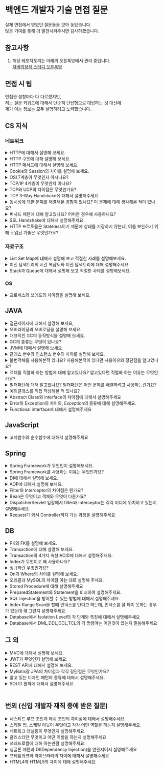 # 백엔드 개발자 기술 면접 질문
실제 면접에서 받았던 질문들을 모아 놓았습니다.<br>
많은 기여를 통해 더 발전시켜주시면 감사하겠습니다.<br>

## 참고사항
1. 해당 레포지토리는 아래의 오픈톡방에서 관리 중입니다.<br>
[자바의정석 스터디 오픈톡방](https://open.kakao.com/o/gOqR1NJe)<br>

## 면접 시 팁
면접관 성향마다 다 다르겠지만,<br>
저는 질문 키워드에 대해서 단순히 단답형으로 대답하는 것 대신에<br>
제가 아는 정보는 모두 설명하려고 노력했습니다.<br>

## CS 지식
### 네트워크
<details>
<summary>HTTP에 대해서 설명해 보세요.</summary>
<div markdown="1">
</div>
</details>
<details>
<summary>HTTP 구조에 대해 설명해 보세요.</summary>
<div markdown="1">       
</div>
</details>
<details>
<summary>HTTP 메서드에 대해서 설명해 보세요.</summary>
<div markdown="1">
</div>
</details>
<details>
<summary>Cookie와 Session의 차이를 설명해 보세요.</summary>
<div markdown="1">       
    1. Cookie<br>
    - HTTP의 일종으로 사용자가 어떠한 웹 사이트를 방문할 경우, 그 사이트가 사용하고 있는 서버에서 사용자의 컴퓨터에 저장하는 작은 기록 정보 파일이다.<br>
    - HTTP에서 클라이언트의 상태 정보를 클라이언트의 PC에 저장하였다가 필요시 정보를 참조하거나 재사용할 수 있다.<br>
    2. Session<br>
    - 일정 시간 동안 같은 사용자(브라우저)로부터 들어오는 일련의 요구를 하나의 상태로 보고, 그 상태를 유지시키는 기술이다.<br>
    - 여기서 일정 시간은 방문자가 웹 브라우저를 통해 웹 서버에 접속한 시점부터 웹 브라우저를 종료하여 연결을 끝내는 시점을 말한다.<br>
      즉, 방문자가 웹 서버에 접속해 있는 상태를 하나의 단위로 보고 그것을 세션이라고 한다.
</div>
</details>
<details>
<summary>OSI 7계층이 무엇인지 아시나요?</summary>
<div markdown="1">
1. Physical - 물리적인 데이터 전송<br>
2. Data Link - Mac 주소를 통한 통신<br>
3. Network - IP 라우터를 통한 IP 지정<br>
4. Transport(전송) - TCP(신뢰성, 연결성) / UDP (비신뢰성, 비연결성, 실시간)<br>
5. Session - API, Socket 논리적 연결 TCP/IP<br>
6. Presentation(표현) - JPEG 데이터 표현 독립성, 파일 인코딩 압축 등<br>
7. Application(응용) - HTTP, FTP 일반적 응용 서비스
</div>
</details>
<details>
<summary>TCP/IP 4계층이 무엇인지 아나요?</summary>
<div markdown="1">       
</div>
</details>
<details>
<summary>TCP와 UDP의 차이점은 무엇인가요?</summary>
<div markdown="1">       
    - TCP는 연속성보다 신뢰성있는 전송이 중요할 때에 사용하는 프로토콜이며, UDP는 TCP보다 속도가 빠르며 네트워크 부하가 적다는 장점이 있지만,<br>
      신뢰성있는 데이터 전송을 보장하지는 않습니다.<br>
    - 그렇기 때문에 신뢰성보다는 연속성이 중요한 서비스의 예를 들면 실시간 서비스(streaming)에 자주 사용됩니다.
</div>
</details>
<details>
<summary>TCP 3-Way Handshake에 대해서 설명해주세요.</summary>
<div markdown="1">
<img src="https://user-images.githubusercontent.com/36688619/196090240-f9bf779a-40b2-425a-a2b2-48bccffcdc88.png" width="461" height="366"><br>
1. 클라이언트가 서버에게 SYN 패킷을 보냄 (sequence : x)<br>
2. 서버가 SYN(x)을 받고, 클라이언트로 받았다는 신호인 ACK와 SYN 패킷을 보냄 (sequence : y, ACK : x + 1)<br>
3. 클라이언트는 서버의 응답은 ACK(x+1)와 SYN(y) 패킷을 받고, ACK(y+1)를 서버로 보냄<br>
이렇게 3번의 통신이 완료되면 연결이 성립된다. (3번이라 3 way handshake인 것)
</div>
</details>
<details>
<summary>동시성에 대한 문제를 해결해본 경험이 있나요? 이 문제에 대해 생각해본 적이 있나요?</summary>
<div markdown="1">       
</div>
</details>
<details>
<summary>퍼사드 패턴에 대해 알고있나요? 어떠한 경우에 사용하나요?</summary>
<div markdown="1">       
</div>
</details>
<details>
<summary>SSL Handshake에 대해서 설명해주세요.</summary>
<div markdown="1">
<img src="https://user-images.githubusercontent.com/36688619/196090207-271b88b3-e37d-45b5-9bc1-7caa0497aaec.png" width="500" height="470"><br>
1. 클라이언트는 서버에게 `client hello` 메시지를 담아 서버로 보낸다. 이때 암호화된 정보를 함께 담는데, `버전`, `암호 알고리즘`, `압축 방식` 등을 담는다.<br>
2. 서버는 클라이언트가 보낸 암호 알고리즘과 압축 방식을 받고, `세션 ID`와 `CA 공개 인증서`를 `server hello` 메시지와 함께 담아 응답한다. 이 CA 인증서에는 앞으로 통신 이후 사용할 대칭키가 생성되기 전, 클라이언트에서 handshake 과정 속 암호화에 사용할 공개키를 담고 있다.<br>
3. 클라이언트 측은 서버에서 보낸 CA 인증서에 대해 유효한 지 CA 목록에서 확인하는 과정을 진행한다.<br>
4. CA 인증서에 대한 신뢰성이 확보되었다면, 클라이언트는 난수 바이트를 생성하여 서버의 공개키로 암호화한다. 이 난수 바이트는 대칭키를 정하는데 사용이 되고, 앞으로 서로 메시지를 통신할 때 암호화하는데 사용된다.<br>
5. 만약 2번 단계에서 서버가 클라이언트 인증서를 함께 요구했다면, 클라이언트의 인증서와 클라이언트의 개인키로 암호화된 임의의 바이트 문자열을 함께 보내준다.<br>
6. 서버는 클라이언트의 인증서를 확인 후, 난수 바이트를 자신의 개인키로 복호화 후 대칭 마스터 키 생성에 활용한다.<br>
7. 클라이언트는 handshake 과정이 완료되었다는 `finished` 메시지를 서버에 보내면서, 지금까지 보낸 교환 내역들을 해싱 후 그 값을 대칭키로 암호화하여 같이 담아 보내준다.<br>
8. 서버도 동일하게 교환 내용들을 해싱한 뒤 클라이언트에서 보내준 값과 일치하는 지 확인한다. 일치하면 서버도 마찬가지로 `finished` 메시지를 이번에 만든 대칭키로 암호화하여 보낸다.<br>
9. 클라이언트는 해당 메시지를 대칭키로 복호화하여 서로 통신이 가능한 신뢰받은 사용자란 걸 인지하고, 앞으로 클라이언트와 서버는 해당 대칭키로 데이터를 주고받을 수 있게 된다.
</div>
</details>
<details>
<summary>HTTP 프로토콜은 Stateless이기 때문에 상태를 저장하지 않는데, 이를 보완하기 위해 도입된 기술은 무엇인가요?</summary>
<div markdown="1">       
    Cookie와 Session입니다.
</div>
</details>

### 자료구조
<details>
<summary>List Set Map에 대해서 설명해 보고 적절한 사례를 설명해보세요.</summary>
    1. List<br>
    - 순서가 있고 중복을 허용합니다.<br>
    - 인덱스로 원소에 접근이 가능합니다.<br>
    - 크기가 가변적입니다.<br>
    2. Set<br>
    - 데이터의 집합이며 순서가 없고 중복된 데이터를 허용하지 않습니다.<br>
    - 중복되지 않은 데이터를 구할 때 유용합니다.<br>
    - 빠른 검색 속도를 가집니다.<br>
    - 인덱스가 따로 존재하지 않기 때문에 iterator를 사용합니다.<br>
    3. Map<br>
    - Key와 Value의 한쌍으로 이루어지는 데이터의 집합.<br>
    - Key에 대한 중복이 없으며 순서를 보장하지 않습니다.<br>
    - 뛰어난 검색 속도를 가집니다.<br>
    - 인덱스가 따로 존재하지 않기 때문에 iterator를 사용합니다.
<div markdown="1">       
</div>
</details>
<details>
<summary>이진 탐색트리의 시간 복잡도와 이진 탐색트리에 대해 설명해주세요</summary>
<div markdown="1"> 
    - 이진탐색트리란 이진탐색(binary search)과 연결리스트(linked list)를 결합한 자료구조의 일종입니다.<br>
      이진탐색의 효율적인 탐색 능력을 유지하면서도, 빈번한 자료 입력과 삭제를 가능하게끔 고안됐습니다.<br>
    - 이진탐색의 경우 탐색에 소요되는 계산복잡성은 𝑂(log𝑛)으로 빠르지만 자료 입력, 삭제가 불가능합니다. 연결리스트의 경우 자료 입력,
      삭제에 필요한 계산복잡성은 𝑂(1)로 효율적이지만 탐색하는 데에는 𝑂(𝑛)의 계산복잡성이 발생합니다.
</div>
</details>
<details>
<summary>Stack과 Queue에 대해서 설명해 보고 적절한 사례를 설명해보세요.</summary>
<div markdown="1"> 
    1. 스택(Stack)<br>
    - 스택(stack)은 제한적으로 접근할 수 있는 나열 구조이다. 그 접근 방법은 언제나 목록의 끝에서만 일어난다.<br>
    - 스택은 한 쪽 끝에서만 자료를 넣거나 뺄 수 있는 선형 구조(LIFO — Last In First Out)으로 되어 있다.<br>
    2. 큐(Queue)<br>
    - 스택과는 달리 선입선출(FIFO, First In First Out)방식으로 되어 있다.<br>
    - 이처럼 어떤 작업을 순서대로 실행하거나, 사용을 위해 대기를 시켜야 하는 경우에 사용한다.
</div>
</details>

### OS
<details>
<summary>프로세스와 쓰레드의 차이점을 설명해 보세요.</summary>
<div markdown="1">       
</div>
</details>

## JAVA
<details>
<summary>접근제어자에 대해서 설명해 보세요,</summary>
<div markdown="1">       
    1. private<br>
    - 제어자가 private으로 설정되었다면 private 이 붙은 변수, 메소드는 해당 클래스에서만 접근이 가능하다.<br>
    2. default<br>
    - 접근 제어자를 별도로 설정하지 않는다면 접근 제어자가 없는 변수, 메소드는 default 접근 제어자가 되어 해당 패키지 내에서만 접근이 가능하다.<br>
    3. protected<br>
    - 접근제어자가 protected로 설정되었다면 protected가 붙은 변수, 메소드는 동일 패키지의 클래스 또는 해당 클래스를 상속받은 다른 패키지의 클래스에서만 접근이 가능하다.<br>
    4. public<br>
    - 접근제어자가 public으로 설정되었다면 public 접근제어자가 붙은 변수, 메소드는 어떤 클래스에서라도 접근이 가능하다.
</div>
</details>
<details>
<summary>오버라이딩과 오버로딩을 설명해 보세요.</summary>
<div markdown="1">      
    오버로딩(Overloading) = 확장<br>
        - 같은 이름의 메서드 여러 개를 가지면서 매개변수의 유형과 개수가 다르도록 사용하는 것<br>
    오버라이딩(Overriding) = 재정의<br>
        - 상위 클래스가 가지고 있는 메서드를 하위 클래스가 재정의해서 사용하는 것
</div>
</details>
<details>
<summary>대표적인 GC의 동작방식을 설명해 보세요.</summary>
<div markdown="1">       
</div>
</details>
<details>
<summary>GC의 종류는 무엇이 있나요?</summary>
<div markdown="1">       
</div>
</details>
<details>
<summary>JVM에 대해서 설명해 보세요.</summary>
<div markdown="1">       
</div>
</details>
<details>
<summary>클래스 변수와 인스턴스 변수의 차이를 설명해 보세요.</summary>
<div markdown="1">       
</div>
</details>
<details>
<summary>불변객체를 사용해본적 있나요? 사용해본적이 있다면 사용이유와 장단점을 알고있나요? </summary>
<div markdown="1">       
</div>
</details>
<details>
<summary>객체를 직렬화 하는 방법에 대해 알고있나요? 알고있다면 직렬화 하는 이유는 무엇인가요?</summary>
<div markdown="1">       
</div>
</details>
<details>
<summary>빌더패턴에 대해 알고있나요? 빌더패턴은 어떤 문제를 해결하려고 사용하는건가요?</summary>
<div markdown="1">       
</div>
</details>
<details>
<summary>예외클래스를 직접 작성해본 적 있나요?</summary>
<div markdown="1">       
</div>
</details>
<details>
<summary>Abstract Class와 Interface의 차이점에 대해서 설명해주세요</summary>
<div markdown="1">       
    - 추상 클래스와 인터페이스의 차이점은 그 목적이라고 할 수 있습니다.<br>
    - 추상 클래스는 기본적으로 클래스 이며 이를 상속, 확장하여 사용하기 위한 것입니다.<br>
    - 반면 인터페이스는 해당 인터페이스를 구현한 객체들에 대한 동일한 사용방법과 동작을 보장하기 위해 사용합니다.
</div>
</details>
<details>
<summary>Error와 Exception의 차이와, Exception의 종류에 대해 설명해주세요.</summary>
<div markdown="1">
    - 에러는 메모리 부족이나 스택오버플로우와 같이 발생하면 복구할 수 없는 심각한 오류이고, 예외는 발생하더라도 수습할 수 있는 비교적 덜 심각한 오류입니다.<br>
    - 자바의 예외에는 일반 예외와 실행 예외가 있고, 각각 Checked Exception과 Unchecked Exception으로 구분할 수 있습니다.<br>
      전자인 일반 예외, 즉 Checked Exception은 개발자가 반드시 예외 처리를 직접 진행해야 합니다.<br>
      후자인 실행 예외, 즉 Unchecked Exception은 개발자가 예외처리를 직접 하지 않아도 됩니다. 명시적인 예외 처리가 강제되는 것이 아니므로 unchecked 라고 부릅니다.
</div>
</details>
<details>
<summary>Functional interface에 대해서 설명해주세요</summary>
<div markdown="1">       
    - 함수형 인터페이스(Functional interface)는 1개의 추상 메소드를 갖고 있는 인터페이스를 말합니다.<br>
      Single Abstract Method(SAM)라고 불리기도 합니다.
</div>
</details>

## JavaScript
<details>
<summary>고차함수와 순수함수에 대해서 설명해주세요</summary>
<div markdown="1">
    1. 순수함수<br>
        - 같은 입력을 받았을 때, 같은 출력을 반환한다.<br>
        - side-effect를 갖지 않는다.<br>
    2. 고차함수<br>
    - 함수를 매개변수로 사용가능합니다.<br>
    - 함수가 함수를 반환 할 수 있습니다.<br>
    - 함수가 변수에 할당할 수 있습니다.
</div>
</details>

## Spring
<details>
<summary>Spring Framework가 무엇인지 설명해보세요.</summary>
<div markdown="1">       
</div>
</details>
<details>
<summary>Spring Framework를 사용하는 이유는 무엇인가요?</summary>
<div markdown="1">       
</div>
</details>
<details>
<summary>DI에 대해서 설명해 보세요.</summary>
<div markdown="1">
    외부에서 두 객체 간의 관계를 결정해주는 디자인 패턴( IoC 구현 기법 )으로,<br>
    인터페이스를 사이에 둬서 클래스 레벨에는 의존관계가 고정되지 않도록 하고 런타임 시에 관계를 다이나믹하게 주입하여 유연성을 확보하고 결합도를 낮출 수 있게 해준다.
</div>
</details>
<details>
<summary>AOP에 대해서 설명해 보세요.</summary>
<div markdown="1">       
    AOP는 Aspect Oriented Programming의 약자로 관점 지향 프로그래밍이라고 불린다.<br>
    관점 지향은 쉽게 말해 어떤 로직을 기준으로 핵심적인 관점, 부가적인 관점으로 나누어서 보고 그 관점을 기준으로 각각 모듈화하겠다는 것이다.<br>
    여기서 모듈화란 어떤 공통된 로직이나 기능을 하나의 단위로 묶는 것을 말한다.<br>
</div>
</details>
<details>
<summary>Filter와 Interceptor의 차이점은 뭔가요?</summary>
<div markdown="1">       
</div>
</details>
<details>
<summary>Bean은 무엇이고 객체와 무엇이 다른가요?</summary>
<div markdown="1">       
</div>
</details>
<details>
<summary>DispatcherServlet 입장에서 filter와 Interceptor는 각각 어디에 위치하고 있는지 설명해주세요.</summary>
<div markdown="1">
    1. filter : Web Context안에 위치하고 있고, DispatcherServlet보다 왼쪽(먼저)에 위치하고 있다.<br>
    2. Interceptor : Spring Context안에 위치하고 있고, DispatcherServlet보다 오른쪽(나중)에 위치하고 있다.
</div>
</details>
<details>
<summary>Request가 와서 Controller까지 가는 과정을 설명해주세요</summary>
<div markdown="1">
</div>
</details>

## DB
<details>
<summary>PK와 FK를 설명해 보세요.</summary>
<div markdown="1">       
</div>
</details>
<details>
<summary>Transaction에 대해 설명해 보세요.</summary>
<div markdown="1">       
 - 트랜잭션은 데이터베이스의 상태를 변환시키는 하나의 논리적 기능을 수행하기 위한 작업의 단위 또는 한꺼번에 수행되어야할 일련의 연산들을 의미한다.
</div>
</details>
<details>
<summary>Transaction의 4가지 속성 ACID에 대해서 설명해주세요.</summary>
<div markdown="1">       
 1. 원자성(Atomicity)<br>
    - 트랜잭션이 DB에 모두 반영되거나, 혹은 전혀 반영되지 않아야 된다.<br>
 2. 일관성(Consistency)<br>
    - 트랜잭션의 작업 처리 결과는 항상 일관성 있어야 한다.<br>
 3. 독립성(Isolation)<br>
    - 둘 이상의 트랜잭션이 동시에 병행 실행되고 있을 때, 어떤 트랜잭션도 다른 트랜잭션 연산에 끼어들 수 없다.<br>
 4. 지속성(Durability)<br>
    - 트랜잭션이 성공적으로 완료되었으면, 결과는 영구적으로 반영되어야 한다.<br>
</div>
</details>
<details>
<summary>Index가 무엇이고 왜 사용하나요?</summary>
<div markdown="1">       
</div>
</details>
<details>
<summary>정규화란 무엇인가요?</summary>
<div markdown="1">       
</div>
</details>
<details>
<summary>On과 Where의 차이를 설명해 보세요.</summary>
<div markdown="1">       
</div>
</details>
<details>
<summary>오라클과 MySQL의 차이점 아는 대로 설명해 주세요.</summary>
<div markdown="1">       
</div>
</details>
<details>
<summary>Stored Procedure에 대해 설명해주세요</summary>
<div markdown="1"> 
    저장 프로시저 또는 스토어드 프로시저는 일련의 쿼리를 마치 하나의 함수처럼 실행하기 위한 쿼리의 집합이다.<br>
    데이터베이스에 대한 일련의 작업을 정리한 절차를 관계형 데이터베이스 관리 시스템에 저장한 것으로, 영구저장모듈이라고도 불린다.
</div>
</details>
<details>
<summary>PreparedStatement와 Statement을 비교하여 설명해주세요.</summary>
<div markdown="1"> 
    1. Statement<br>
        -  단일로 사용될 때 빠른 속도를 지닙니다.<br>
        -  쿼리에 인자를 부여할 수 없습니다.<br>
        -  매번 컴파일을 수행해야 합니다.<br>    
    2. PreparedStatement<br>
        - 쿼리에 인자를 부여할 수 있습니다.<br>
        - 처음 프리컴파일 된 후, 이후에는 컴파일을 수행하지 않습니다.<br>
        - 여러번 수행될 때 빠른 속도를 지닙니다. (동일한 쿼리문을 조금씩 바꿔서 여러번 실행해야 할 때 좋다)<br>
</div>
</details>
<details>
<summary>SQL Injection을 방어할 수 있는 방법에 대해서 설명해주세요.</summary>
<div markdown="1"> 
    1. 입력 값에 대한 검증
        -  검증 로직을 추가하여 미리 설정한 특수문자들이 들어왔을 때 요청을 막아낸다.<br>
    2. Error Message 노출 금지
        - 데이터베이스 에러 발생 시 따로 처리를 해주지 않았다면, 에러가 발생한 쿼리문과 함께 에러에 관한 내용을 반환해 준다. 여기서 테이블명, 컬럼명, 쿼리문이 노출이 될 수 있기 때문에, 오류발생 시           사용자에게 보여줄 수 있는 페이지를 따로 제작하거나 메시지박스를 띄우도록 해야한다.<br>
    3. Prepared Statement 구문사용
        - 서버의 php파일에 sql 쿼리문이 아래와 같이 고정되어 있고 외부의 입력으로는 이 템플릿을 변경할 수 없다면, ?에 들어가는 데이터는 단순히 문자열로 취급하기 때문에 SQL 인젝션은 발생할 수 없다.  
</div>
</details>
<details>
<summary>Index Range Scan을 할때 인덱스를 탄다고 하는데, 인덱스를 잘 타지 못하는 경우가 있는데 왜 그런지 설명해주세요.</summary>
<div markdown="1"> 
    1. 가공할때<br>
        - where substr('업체명',1,2) = '대한'<br>
    2. 부정형 비교할 때<br>
        - where 국가 <> '대한민국'<br>
    3. is not null(부정형)<br>
        - where 부서코드 is not null<br>
</div>
</details>
<details>
<summary>Database에서 Isolation Level의 각 단계와 특징에 대해서 설명해주세요</summary>
<div markdown="1"> 
    1. Read Uncommitted (Level 0)<br>
        - 어떤 트랜잭션의 내용이 커밋(Commit)이나 롤백(Rollback)과 상관없이 다른 트랜잭션에서 조회가 가능합니다.<br>
          정합성의 문제가 많은 격리 수준이기 때문에 RDBMS 표준에서는 격리수준으로 인정하지 않습니다.<br>
    2. Read Committed (Level 1)<br>
        - 한 트랜잭션의 변경내용이 커밋(Commit)되어야만<br>
          다른 트랜잭션에서 조회가 가능합니다. 대부분의 RDBMS에서 기본적으로 사용하는 격리수준입니다.<br>
    3. Repeatable Read (Level 2)<br>
        - 트랜잭션이 시작되기 전에 커밋된 내용에 대해서만 조회가 가능합니다. MySQL에서 기본으로 사용하며, 이 격리수준에서는 `Non-repeatable Read`이 발생하지 않습니다.<br>
        - 트랜잭션이 완료될 때까지 Select문이 사용하는 모든 데이터에 Shared Lack이 걸립니다. 따라서 트랜잭션이 범위 내에서 조회한 데이터의 내용이 항상 동일함을 보장합니다.<br>
    4. SERIALIZABLE (Level 3)<br>
        - 가장 단순하면서 엄격한 격리 수준이지만 성능 측면에서는 동시 처리성능이 가장 낮습니다.<br>
        - `SERIALIZABLE`에서는 `PHANTOM READ`가 발생하지 않습니다.트랜잭션들이 동시에 일어나지 않고, 순차적으로 실행되는 것처럼 동작합니다. 하지만, 거의 사용되지 않습니다.
</div>
</details>
<details>
<summary>Database에서 DML,DDL,DCL,TCL의 각 명령어는 어떤것이 있는지 말씀해주세요</summary>
<div markdown="1"> 
    1. DML : SELECT, INSERT, UPDATE, DELETE<br>
    2. DDL : CREATE, ALTER, DROP, RENAME, TRUNCATE<br>
    3. DCL : GRANT, REVOKE<br>
    4. TCL : COMMIT, ROLLBACK, SAVEPOINT
</div>
</details>

## 그 외
<details>
<summary>MVC에 대해서 설명해 보세요.</summary>
<div markdown="1">
    MVC는 소프트웨어 공학에서 사용되는 소프트웨어 디자인 패턴이다.<br>
    이 패턴을 성공적으로 사용하면, 사용자 인터페이스로부터 비즈니스 로직을 분리하여 애플리케이션의 시각적 요소나 그 이면에서 실행되는 비즈니스 로직을 서로 영향 없이 쉽게<br> 
    고칠 수 있는 애플리케이션을 만들 수 있다.<br> 
    MVC에서 모델은 애플리케이션의 데이터를 나타내며, 뷰는 텍스트, 체크박스 항목 등과 같은 사용자 인터페이스 요소를 나타내고,<br> 
    컨트롤러는 데이터와 비즈니스 로직 사이의 상호동작을 관리한다.<br>
</div>
</details>
<details>
<summary>JWT가 무엇인지 설명해 보세요.</summary>
<div markdown="1">       
</div>
</details>
<details>
<summary>REST API에 대해서 설명해 보세요.</summary>
<div markdown="1">       
</div>
</details>
<details>
<summary>MyBatis랑 JPA의 차이점과 각각 장단점은 무엇인가요?</summary>
<div markdown="1">       
</div>
</details>
<details>
<summary>알고 있는 디자인 패턴의 종류에 대해서 설명해주세요.</summary>
<div markdown="1">       
</div>
</details>
<details>
<summary>SOLID 원칙에 대해서 설명해주세요.</summary>
<div markdown="1">
1. Single Responsibility Principle(SRP) - 단일책임<br>
    - 클래스는 오직 하나의 이유로 수정되어야 한다.<br>
2. Open Closed Principle(OCP) - 개방폐쇄<br>
    - 자신의 확장에는 열려있고 주변의 변화에는 닫혀 있어야 하는 것을 의미한다.<br>
3. Liskov Substitution Principle(LSP) - 리스코프 치환<br>
    - base 클래스에서 파생된 클래스는 base 클래스를 대체해서 사용할 수 있어야한다.<br>
4. Interface Segregation Principle(ISP) - 인터페이스 분리<br>
    - 사용하지 않는 메소드에 의존하면 안된다.<br>
5. Dependency Inversion Principle(DIP) - 의존관계 역전<br>
    - 자신(high level module)보다 변하기 쉬운 모듈(low level modeul)에 의존해서는 안된다.
</div>
</details><br>

##  번외 (신입 개발자 재직 중에 받은 질문)

<details>
<summary>네스티드 루프 조인과 해쉬 조인의 차이점에 대해서 설명해주세요.</summary>
<div markdown="1">
- 네스티드 루프 조인  <br>
순차적으로 처리됨, 먼저 엑세스 되는 테이블의 처리범위에 의해 처리량이 결정된다.<br>
부분범위처리를 하는 경우에 유리하다. (데이터 처리 양이 적은 경우)<br>

- 해쉬 조인  <br>
적은테이블과 큰 테이블의 조인시 유리하다.<br>
선행테이블의 인덱스는 필요로 하지 않고 각 테이블을 한번만 읽는다.<br>
</div>
</details>
<details>
<summary>스케일 업, 스케일 아웃이 무엇이고 각각 어떤 역할을 하는지 설명해주세요.</summary>
<div markdown="1">
- 스케일 업은 기존의 서버를 보다 높은 사양으로 업그레이드 하는 것입니다.<br>
스케일 업 아키텍처에서는 추가적인 네트워크 연결 없이 용량을 증강시키며 스케일 아웃에 비해 관리 비용이나 운영 이슈가 적습니다.<br>
다만 성능 향상에 한계가 있으며 성능 향상에 따른 비용부담이 크고, 서버 한 대가 부담하는 양이 많아서<br>
자연재해 등의 다양한 이유로 서버에 문제가 생기면 큰 타격을 입게 됩니다.<br>


- 스케일 아웃은 장비를 추가해서 확장하는 것입니다.<br>
스케일 아웃 아키텍처의 가장 큰 장점 중 하나는 확장의 유연성에 있습니다.<br>
스케일 업 시스템을 구축한 상황에서는 향후 확장 가능성에 대비해 서버를 현재 필요한 만큼보다<br>
더 많은 용량이나 성능을 확보해놓는 경우가 많습니다.하지만 이런 경우 예상했던 정도와 요구의 정도가 다르거나,<br>
확장의 필요성이 없어질 경우 추가로 확보해놓은 만큼의 손해가 생깁니다.<br>
스케일 아웃 방식으로 시스템을 구축한 상황에는 서버를 필요한 만큼만 도입해두고 그때그때 필요한 서버를 추가하여 확장 할 수 있습니다.<br>


</div>
</details>
<details>
<summary>네트워크 터널링이 무엇인지 설명해주세요.</summary>
<div markdown="1">
    
- 네트워크 터널링은 VPN의 구성 기술로 연결해야 할 두 지점간에 마치 터널이 뚫린 것처럼 통로를 생성하는 것을 말합니다.<br>
그리고 이 터널은 터널링을 지원하는 프로토콜을 사용하여 구현되고 있으며 사설망과 같은 보안 기능을 제공합니다.<br>
</div>
</details>
<details>
<summary>클러스터란 무엇이고 어떤 역할을 하는지 설명해주세요.</summary>
<div markdown="1">
- 클러스터란 여러대의 서버를 네트워크로 연결하여 전체적으로 하나의 서버처럼 보이게 하는 기술입니다.<br>
클러스터를 구성하면 한 대의 서버가 고장이 나도 다른 서버에서 처리를 계속 할 수 있어서 서비스의 신뢰성을 확보할 수 있습니다.<br>
클러스터를 구성하기 위해 필요한 소프트웨어가 ‘클러스터링 소프트웨어’입니다. <br>
클러스터링 소프트웨어로서 유명한 것으로는 Windows 계열 OS의 경우 Windows Server에 표준으로 내장되어 있는 MSCS(Microsoft Cluster Service)나<br>
NEC의 CLUSTERPRO, Linux의 경우는 오픈소스인 heartbeat나 사이언스 테크놀로지의 LifeKeeper가 있습니다.<br>

</div>
</details>
<details>
<summary>쓰레드로컬에 대해 아는만큼 설명해주세요.</summary>
<div markdown="1">
- 쓰레드로컬은 해당 쓰레드만 접근할 수 있는 특별한 저장소를 말합니다.<br>
쓰레드 로컬을 사용하면 각 쓰레드마다 별도의 내부 저장소를 제공합니다.<br>
예를 들면, thread-A는 thread-A 전용 보관소에서 필드 데이터를 반환해줍니다.<br>
따라서 같은 인스턴스의 쓰레드 로컬 필드에 접근해도 문제가 생기지 않습니다.<br>
쓰레드 로컬의 값을 사용 후 제거하지 않고 그냥 두면 메모리 누수가 발생할 수 있습니다.<br>
또한 WAS(톰캣)처럼 쓰레드 풀을 사용하는 경우에는 해당 쓰레드를 제거하지 않고 나중에 재사용하게 됩니다.<br>
이때, ThreadLoal에 값도 그 전 값이 그대로 저장되어있다. 따라서 다른 데이터가 반환되는 심각한 문제가 발생합니다.<br>
 

</div>
</details>
<details>
<summary>싱글톤 패턴과 DI(Dependency Injection)을 연관지어서 설명해주세요</summary>
<div markdown="1">
    - 싱글톤 패턴은 TDD(Test Driven Development)를 할 때 걸림돌이 된다.<br>
      TDD를 할 때 단위 테스트를 주로 하는데, 단위 테스트는 테스트가 서로 독립적이어야 하며 테스트를 어떤 순서로든 실행할 수 있어야 하는데<br> 
      싱글톤 패턴은 미리 생성된 하나의 인스턴스를 기반으로 구현하는 패턴이므로 각 테스트마다 ‘독립적인’ 인스턴스를 만들기가 어렵다.<br>
    - 또한, 싱글톤 패턴은 사용하기가 쉽고 굉장히 실용적이지만 모듈 간의 결합도가 높아져 개방-폐쇄 원칙을 위배하게 된다. 이는 객체 지향 설계 원칙에 어긋난다.<br>
    - 이때 의존성 주입(DI, Dependency Injection)을 통해 모듈 간의 결합을 조금 더 느슨하게 만들어 해결할 수 있다.
</div>
</details>
<details>
<summary>프레임워크와 라이브러리의 차이에 대해서 설명해주세요</summary>
<div markdown="1">
    - 프레임워크와 라이브러리의 차이점은 흐름을 누가 지니고 있냐의 차이입니다.<br>
      프레임워크는 전체적인 흐름을 자체적으로 가지고 있어 프로그래머는 그 안에서 필요한 코드를 작성합니다.<br>
      반면에 라이브러리는 프로그래머가 전체적인 흐름을 가지고 있어 라이브러리를 자신이 원하는 기능을 구현하고 싶을 때 가져다 사용할 수 있다는 것입니다.
</div>
</details>
<details>
<summary>HTML4와 HTML5의 차이에 대해 설명해주세요</summary>
<div markdown="1">
    1. 간략하고 명확해진 문법<br>
        - DOCTYPE 선언 방법 : <! DOCTYPE html><br>
    2. 멀티미디어 요소<br>
        - video 밑 audio 태그 추가<br>
        - html4까지 Silverlight, flash의 지원을 받았어야 했다.<br>
    3. 사용자 위치 식별 액세스 추가<br>
        - GeoLocation를 이용하여 보다 간단하게 사용자의 위치 액세스 가능<br>
    4. Client 측면의 저장소 (WebStorage)<br>
        - html4에서는 browser cache를 이용하여 데이터를 저장했다.<br>
        - html5에서는 javascript 인터페이스를 통해 web sql 데이터 베이스 및 응용프로그램 사용이 가능하다.
</div>
</details>
